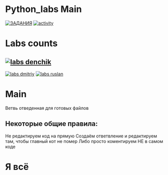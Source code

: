 # Python_labs Main
[![ЗАДАНИЯ](https://img.shields.io/static/v1?label=Google-Disk&message=%D0%97%D0%90%D0%94%D0%90%D0%9D%D0%98%D0%AF&color=red&logo=googledrive&style=for-the-badge)](https://drive.google.com/drive/folders/1Azp_k1GdCND3BvPCFtL8tq_kPquRT5UE?usp=sharing) 
[![activity](https://img.shields.io/github/commit-activity/w/BaldaAzz/Python_labs?style=for-the-badge)](https://github.com/BaldaAzz/Python_labs/commits/main)

# Labs counts

## [![labs denchik](https://img.shields.io/github/directory-file-count/BaldaAzz/Python_labs/Denchik?color=green&label=Denchik&logo=python&logoColor=green&style=for-the-badge)](https://github.com/BaldaAzz/Python_labs/tree/main/Denchik)
[![labs dmitriy](https://img.shields.io/github/directory-file-count/BaldaAzz/Python_labs/Dmitriy?color=green&label=Dmitriyk&logo=python&logoColor=green&style=for-the-badge)](https://github.com/BaldaAzz/Python_labs/tree/main/Dmitriy) 
[![labs ruslan](https://img.shields.io/github/directory-file-count/BaldaAzz/Python_labs/Ruslan?color=green&label=Ruslan&logo=python&logoColor=green&style=for-the-badge)](https://github.com/BaldaAzz/Python_labs/tree/main/Ruslan)

# Main 
  Ветвь отведенная для готовых файлов
  
## Некоторые общие правила:

  Не редактируем код на прямую
    Создаём ответвление и редактируем там, чтобы главный кот не помер
    Либо просто коментируем НЕ в самом коде
    
# Я всё
